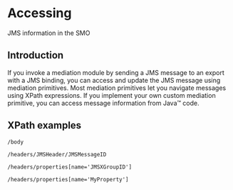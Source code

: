 # Accessing
JMS information in the SMO

## Introduction

If you invoke a mediation module
by sending a JMS message to an export with a JMS binding, you can
access and update the JMS message using mediation primitives. Most
mediation primitives let you navigate messages using XPath expressions.
If you implement your own custom mediation primitive, you can access
message information from Java™ code.

## XPath examples

```
/body
```

```
/headers/JMSHeader/JMSMessageID
```

```
/headers/properties[name='JMSXGroupID']
```

```
/headers/properties[name='MyProperty']
```
